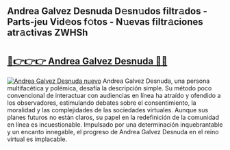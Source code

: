 ## Andrea Galvez Desnuda D𝚎sn𝚞dos filtr𝚊dos - Parts-jeu Vid𝚎os f𝚘tos - N𝚞evas filtr𝚊ciones atr𝚊ctivas ZWHSh

# <h2><a href="http://mb1bcl.tromn.icu/?c=Andrea+Galvez+Desnuda">🔗👉👉👉 Andrea Galvez Desnuda 🔗🔗</a></h2>

[![Andrea Galvez Desnuda nuevo](https://i.imgur.com/pEAQMta.gif)](http://mb1bcl.tromn.icu/?c=Andrea+Galvez+Desnuda)
Andrea Galvez Desnuda, una persona multifacética y polémica, desafía la descripción simple. Su método poco convencional de interactuar con audiencias en línea ha atraído y ofendido a los observadores, estimulando debates sobre el consentimiento, la moralidad y las complejidades de las sociedades virtuales. Aunque sus planes futuros no están claros, su papel en la redefinición de la comunidad en línea es incuestionable. Impulsado por una determinación inquebrantable y un encanto innegable, el progreso de Andrea Galvez Desnuda en el reino virtual es implacable.
